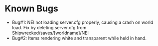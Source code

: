 Known Bugs
===========

- Bug#1: NEI not loading server.cfg properly, causing a crash on world load. Fix by deleting server.cfg from Shipwrecked/saves/[worldname]/NEI
- Bug#2: Items rendering white and transparent while held in hand.

